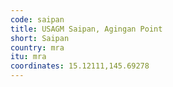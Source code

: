```yaml
---
code: saipan
title: USAGM Saipan, Agingan Point
short: Saipan
country: mra
itu: mra
coordinates: 15.12111,145.69278
---
```

